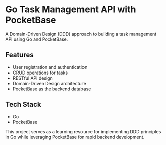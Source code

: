 # Go Task Management API with PocketBase

A Domain-Driven Design (DDD) approach to building a task management API using Go and PocketBase.

## Features
- User registration and authentication
- CRUD operations for tasks
- RESTful API design
- Domain-Driven Design architecture
- PocketBase as the backend database

## Tech Stack
- Go
- PocketBase

This project serves as a learning resource for implementing DDD principles in Go while leveraging PocketBase for rapid backend development.